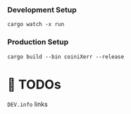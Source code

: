 ### Development Setup

```cargo watch -x run```

### Production Setup

```cargo build --bin coiniXerr --release```

# 📌 TODOs

`DEV.info` links